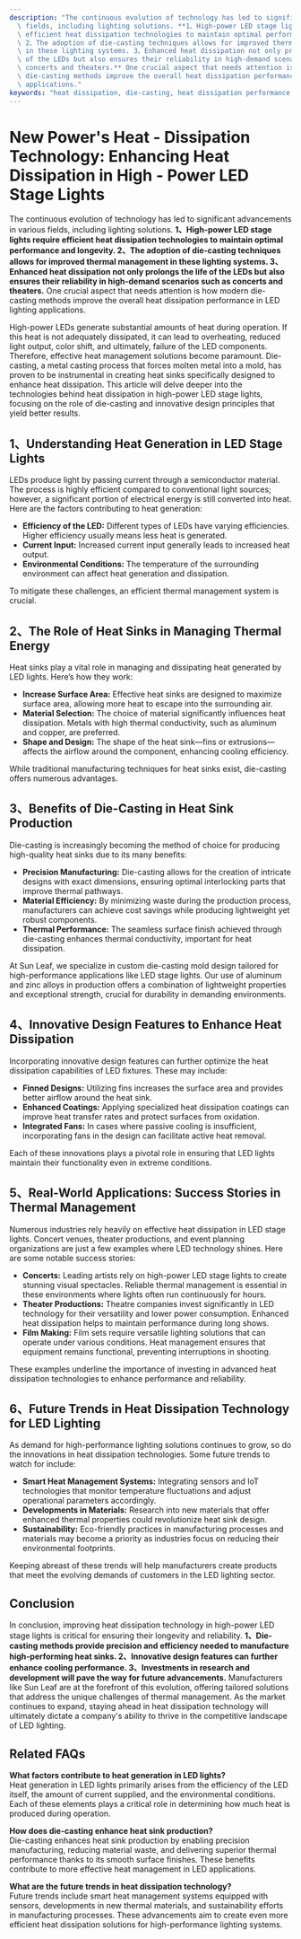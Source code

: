 ```yaml
---
description: "The continuous evolution of technology has led to significant advancements in various\
  \ fields, including lighting solutions. **1、High-power LED stage lights require\
  \ efficient heat dissipation technologies to maintain optimal performance and longevity.\
  \ 2、The adoption of die-casting techniques allows for improved thermal management\
  \ in these lighting systems. 3、Enhanced heat dissipation not only prolongs the life\
  \ of the LEDs but also ensures their reliability in high-demand scenarios such as\
  \ concerts and theaters.** One crucial aspect that needs attention is how modern\
  \ die-casting methods improve the overall heat dissipation performance in LED lighting\
  \ applications."
keywords: "heat dissipation, die-casting, heat dissipation performance, heat sink"
---
```

# New Power's Heat - Dissipation Technology: Enhancing Heat Dissipation in High - Power LED Stage Lights

The continuous evolution of technology has led to significant advancements in various fields, including lighting solutions. **1、High-power LED stage lights require efficient heat dissipation technologies to maintain optimal performance and longevity. 2、The adoption of die-casting techniques allows for improved thermal management in these lighting systems. 3、Enhanced heat dissipation not only prolongs the life of the LEDs but also ensures their reliability in high-demand scenarios such as concerts and theaters.** One crucial aspect that needs attention is how modern die-casting methods improve the overall heat dissipation performance in LED lighting applications.

High-power LEDs generate substantial amounts of heat during operation. If this heat is not adequately dissipated, it can lead to overheating, reduced light output, color shift, and ultimately, failure of the LED components. Therefore, effective heat management solutions become paramount. Die-casting, a metal casting process that forces molten metal into a mold, has proven to be instrumental in creating heat sinks specifically designed to enhance heat dissipation. This article will delve deeper into the technologies behind heat dissipation in high-power LED stage lights, focusing on the role of die-casting and innovative design principles that yield better results.

## **1、Understanding Heat Generation in LED Stage Lights**

LEDs produce light by passing current through a semiconductor material. The process is highly efficient compared to conventional light sources; however, a significant portion of electrical energy is still converted into heat. Here are the factors contributing to heat generation:

- **Efficiency of the LED:** Different types of LEDs have varying efficiencies. Higher efficiency usually means less heat is generated.
- **Current Input:** Increased current input generally leads to increased heat output.
- **Environmental Conditions:** The temperature of the surrounding environment can affect heat generation and dissipation.

To mitigate these challenges, an efficient thermal management system is crucial.

## **2、The Role of Heat Sinks in Managing Thermal Energy**

Heat sinks play a vital role in managing and dissipating heat generated by LED lights. Here’s how they work:

- **Increase Surface Area:** Effective heat sinks are designed to maximize surface area, allowing more heat to escape into the surrounding air.
- **Material Selection:** The choice of material significantly influences heat dissipation. Metals with high thermal conductivity, such as aluminum and copper, are preferred.
- **Shape and Design:** The shape of the heat sink—fins or extrusions—affects the airflow around the component, enhancing cooling efficiency.

While traditional manufacturing techniques for heat sinks exist, die-casting offers numerous advantages.

## **3、Benefits of Die-Casting in Heat Sink Production**

Die-casting is increasingly becoming the method of choice for producing high-quality heat sinks due to its many benefits:

- **Precision Manufacturing:** Die-casting allows for the creation of intricate designs with exact dimensions, ensuring optimal interlocking parts that improve thermal pathways.
- **Material Efficiency:** By minimizing waste during the production process, manufacturers can achieve cost savings while producing lightweight yet robust components.
- **Thermal Performance:** The seamless surface finish achieved through die-casting enhances thermal conductivity, important for heat dissipation.

At Sun Leaf, we specialize in custom die-casting mold design tailored for high-performance applications like LED stage lights. Our use of aluminum and zinc alloys in production offers a combination of lightweight properties and exceptional strength, crucial for durability in demanding environments.

## **4、Innovative Design Features to Enhance Heat Dissipation**

Incorporating innovative design features can further optimize the heat dissipation capabilities of LED fixtures. These may include:

- **Finned Designs:** Utilizing fins increases the surface area and provides better airflow around the heat sink.
- **Enhanced Coatings:** Applying specialized heat dissipation coatings can improve heat transfer rates and protect surfaces from oxidation.
- **Integrated Fans:** In cases where passive cooling is insufficient, incorporating fans in the design can facilitate active heat removal.

Each of these innovations plays a pivotal role in ensuring that LED lights maintain their functionality even in extreme conditions.

## **5、Real-World Applications: Success Stories in Thermal Management**

Numerous industries rely heavily on effective heat dissipation in LED stage lights. Concert venues, theater productions, and event planning organizations are just a few examples where LED technology shines. Here are some notable success stories:

- **Concerts:** Leading artists rely on high-power LED stage lights to create stunning visual spectacles. Reliable thermal management is essential in these environments where lights often run continuously for hours.
- **Theater Productions:** Theatre companies invest significantly in LED technology for their versatility and lower power consumption. Enhanced heat dissipation helps to maintain performance during long shows.
- **Film Making:** Film sets require versatile lighting solutions that can operate under various conditions. Heat management ensures that equipment remains functional, preventing interruptions in shooting.

These examples underline the importance of investing in advanced heat dissipation technologies to enhance performance and reliability.

## **6、Future Trends in Heat Dissipation Technology for LED Lighting**

As demand for high-performance lighting solutions continues to grow, so do the innovations in heat dissipation technologies. Some future trends to watch for include:

- **Smart Heat Management Systems:** Integrating sensors and IoT technologies that monitor temperature fluctuations and adjust operational parameters accordingly.
- **Developments in Materials:** Research into new materials that offer enhanced thermal properties could revolutionize heat sink design.
- **Sustainability:** Eco-friendly practices in manufacturing processes and materials may become a priority as industries focus on reducing their environmental footprints.

Keeping abreast of these trends will help manufacturers create products that meet the evolving demands of customers in the LED lighting sector.

## Conclusion

In conclusion, improving heat dissipation technology in high-power LED stage lights is critical for ensuring their longevity and reliability. **1、Die-casting methods provide precision and efficiency needed to manufacture high-performing heat sinks. 2、Innovative design features can further enhance cooling performance. 3、Investments in research and development will pave the way for future advancements.** Manufacturers like Sun Leaf are at the forefront of this evolution, offering tailored solutions that address the unique challenges of thermal management. As the market continues to expand, staying ahead in heat dissipation technology will ultimately dictate a company's ability to thrive in the competitive landscape of LED lighting.

## Related FAQs

**What factors contribute to heat generation in LED lights?**  
Heat generation in LED lights primarily arises from the efficiency of the LED itself, the amount of current supplied, and the environmental conditions. Each of these elements plays a critical role in determining how much heat is produced during operation.

**How does die-casting enhance heat sink production?**  
Die-casting enhances heat sink production by enabling precision manufacturing, reducing material waste, and delivering superior thermal performance thanks to its smooth surface finishes. These benefits contribute to more effective heat management in LED applications.

**What are the future trends in heat dissipation technology?**  
Future trends include smart heat management systems equipped with sensors, developments in new thermal materials, and sustainability efforts in manufacturing processes. These advancements aim to create even more efficient heat dissipation solutions for high-performance lighting systems.
